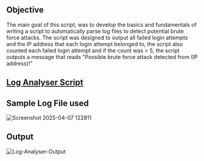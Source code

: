 ## Objective

The main goal of this script, was to develop the basics and fundamentals of writing a script to automatically parse log files to detect potential brute force attacks. The script was designed to output all failed login attempts and the IP address that each login attempt belonged to, the script also counted each failed login attempt and if the count was > 5, the script outputs a message that  reads "Possible brute force attack detected from (IP address)!"

## [Log Analyser Script](./Simple-Log-Analyser.py)

## Sample Log File used
![Screenshot 2025-04-07 122811](https://github.com/user-attachments/assets/6a9d2a71-2d33-475a-9ec0-be12ddb81479)

## Output
![Log-Analyser-Output](https://github.com/user-attachments/assets/7c842f7a-fe3b-4061-95b8-c29125fc649c)



